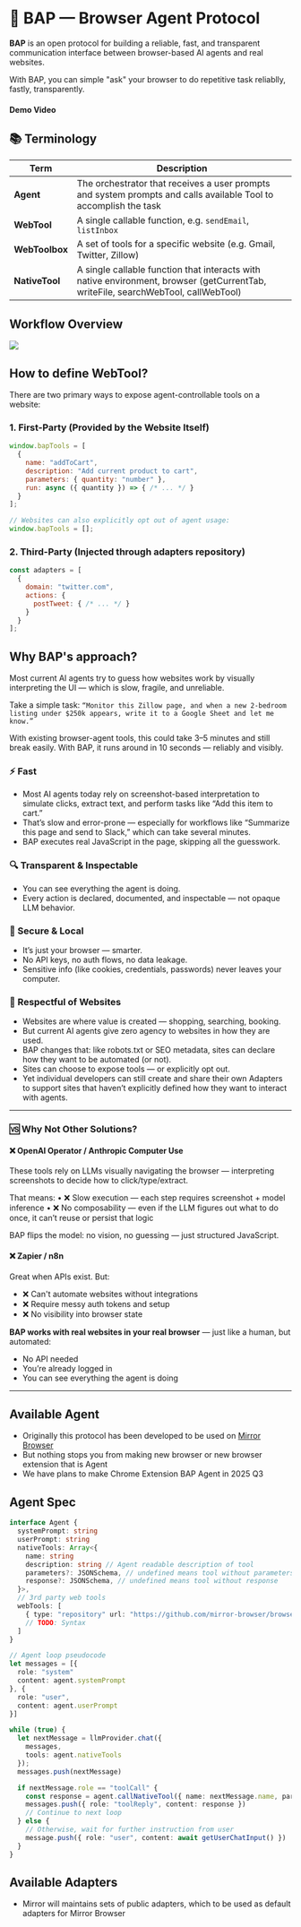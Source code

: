 # 🍚 BAP — Browser Agent Protocol

**BAP** is an open protocol for building a reliable, fast, and transparent communication interface between browser-based AI agents and real websites.

With BAP, you can simple "ask" your browser to do repetitive task reliablly, fastly, transparently.

#### Demo Video


## 📚 Terminology

| Term       | Description |
|------------|-------------|
| **Agent**  | The orchestrator that receives a user prompts and system prompts and calls available Tool to accomplish the task |
| **WebTool**   | A single callable function, e.g. `sendEmail`, `listInbox` |
| **WebToolbox**| A set of tools for a specific website (e.g. Gmail, Twitter, Zillow) |
| **NativeTool** | A single callable function that interacts with native environment, browser (getCurrentTab, writeFile, searchWebTool, callWebTool)  |


## Workflow Overview
<img src="https://github.com/mirror-browser/browser-agent-protocol/blob/main/assets/workflow_overview.jpg?raw=true" />

## How to define WebTool?
There are two primary ways to expose agent-controllable tools on a website:
### 1. First-Party (Provided by the Website Itself)

```js
window.bapTools = [
  {
    name: "addToCart",
    description: "Add current product to cart",
    parameters: { quantity: "number" },
    run: async ({ quantity }) => { /* ... */ }
  }
];

// Websites can also explicitly opt out of agent usage:
window.bapTools = [];
```

### 2. Third-Party (Injected through adapters repository)
```js
const adapters = [
  {
    domain: "twitter.com",
    actions: {
      postTweet: { /* ... */ }
    }
  }
];
```

## Why BAP's approach?

Most current AI agents try to guess how websites work by visually interpreting the UI — which is slow, fragile, and unreliable.

Take a simple task:
`
“Monitor this Zillow page, and when a new 2-bedroom listing under $250k appears, write it to a Google Sheet and let me know.”
`

With existing browser-agent tools, this could take 3–5 minutes and still break easily.
With BAP, it runs around in 10 seconds — reliably and visibly.

### ⚡ Fast
- Most AI agents today rely on screenshot-based interpretation to simulate clicks, extract text, and perform tasks like “Add this item to cart.”
- That’s slow and error-prone — especially for workflows like “Summarize this page and send to Slack,” which can take several minutes.
- BAP executes real JavaScript in the page, skipping all the guesswork.

### 🔍 Transparent & Inspectable
-	You can see everything the agent is doing.
- Every action is declared, documented, and inspectable — not opaque LLM behavior.

### 🔐 Secure & Local
- It’s just your browser — smarter.
- No API keys, no auth flows, no data leakage.
- Sensitive info (like cookies, credentials, passwords) never leaves your computer.


### 🧭 Respectful of Websites
-	Websites are where value is created — shopping, searching, booking.
-	But current AI agents give zero agency to websites in how they are used.
- BAP changes that: like robots.txt or SEO metadata, sites can declare how they want to be automated (or not).
- Sites can choose to expose tools — or explicitly opt out.
- Yet individual developers can still create and share their own Adapters to support sites that haven’t explicitly defined how they want to interact with agents.

---

### 🆚 Why Not Other Solutions?

#### ❌ OpenAI Operator / Anthropic Computer Use

These tools rely on LLMs visually navigating the browser — interpreting screenshots to decide how to click/type/extract.

That means:
	•	❌ Slow execution — each step requires screenshot + model inference
	•	❌ No composability — even if the LLM figures out what to do once, it can’t reuse or persist that logic

BAP flips the model: no vision, no guessing — just structured JavaScript.

#### ❌ Zapier / n8n

Great when APIs exist. But:
- ❌ Can't automate websites without integrations
- ❌ Require messy auth tokens and setup
- ❌ No visibility into browser state

**BAP works with real websites in your real browser** — just like a human, but automated:
- No API needed
- You’re already logged in
- You can see everything the agent is doing

---

## Available Agent
- Originally this protocol has been developed to be used on [Mirror Browser]()
- But nothing stops you from making new browser or new browser extension that is Agent
- We have plans to make Chrome Extension BAP Agent in 2025 Q3

## Agent Spec
```typescript
interface Agent {
  systemPrompt: string
  userPrompt: string
  nativeTools: Array<{
    name: string
    description: string // Agent readable description of tool
    parameters?: JSONSchema, // undefined means tool without parameters
    response?: JSONSchema, // undefined means tool without response
  }>,
  // 3rd party web tools
  webTools: [
    { type: "repository" url: "https://github.com/mirror-browser/browser-agent-protocol" },
    // TODO: Syntax
  ]
}
```

```typescript
// Agent loop pseudocode
let messages = [{
  role: "system"
  content: agent.systemPrompt
}, {
  role: "user",
  content: agent.userPrompt
}]

while (true) {
  let nextMessage = llmProvider.chat({
    messages,
    tools: agent.nativeTools
  });
  messages.push(nextMessage)

  if nextMessage.role == "toolCall" {
    const response = agent.callNativeTool({ name: nextMessage.name, parameters: nextMessage.parameters })
    messages.push({ role: "toolReply", content: response })
    // Continue to next loop
  } else {
    // Otherwise, wait for further instruction from user
    message.push({ role: "user", content: await getUserChatInput() })
  }
}
```

## Available Adapters
- Mirror will maintains sets of public adapters, which to be used as default adapters for Mirror Browser

<!-- ---

## 🧰 Using BAP in Your Agentic Browser

1. Fork this repo
2. Add or modify Adapters under `/adapters`
3. Point your agent/browser to your custom toolbox:

   ```ts
   toolbox: "https://github.com/yourname/bap"
   ```

4. Test locally
5. Open a PR — once merged, everyone can use it!

---

## 🛠 Contributing

1. Pick a website you want to automate
2. Create a new Adapter under `adapters/<domain>/`
3. Define your actions using `run()`
4. Submit a PR with real test coverage

We review contributions regularly and prioritize sites based on demand. -->
